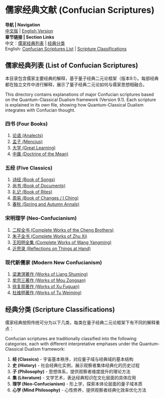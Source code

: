 # 儒家经典文献 (Confucian Scriptures)

**导航 | Navigation**  
[中文版](#儒家经典列表-list-of-confucian-scriptures) | [English Version](#儒家经典列表-list-of-confucian-scriptures)  
**章节链接 | Section Links**  
中文：[儒家经典列表](#儒家经典列表-list-of-confucian-scriptures) | [经典分类](#经典分类-scripture-classifications)  
English: [Confucian Scriptures List](#儒家经典列表-list-of-confucian-scriptures) | [Scripture Classifications](#经典分类-scripture-classifications)

## 儒家经典列表 (List of Confucian Scriptures)

本目录包含儒家主要经典的解释，基于量子经典二元论框架（版本9.1）。每部经典都在独立文件中进行解释，展示了量子经典二元论如何与儒家思想相融合。

This directory contains explanations of major Confucian scriptures based on the Quantum-Classical Dualism framework (Version 9.1). Each scripture is explained in its own file, showing how Quantum-Classical Dualism integrates with Confucian thought.

### 四书 (Four Books)
1. [论语 (Analects)](Analects.md)
2. [孟子 (Mencius)](Mencius.md)
3. [大学 (Great Learning)](Great_Learning.md)
4. [中庸 (Doctrine of the Mean)](Doctrine_of_the_Mean.md)

### 五经 (Five Classics)
1. [诗经 (Book of Songs)](Book_of_Songs.md)
2. [尚书 (Book of Documents)](Book_of_Documents.md)
3. [礼记 (Book of Rites)](Book_of_Rites.md)
4. [周易 (Book of Changes / I Ching)](I_Ching.md)
5. [春秋 (Spring and Autumn Annals)](Spring_and_Autumn_Annals.md)

### 宋明理学 (Neo-Confucianism)
1. [二程全书 (Complete Works of the Cheng Brothers)](Cheng_Brothers.md)
2. [朱子全书 (Complete Works of Zhu Xi)](Zhu_Xi.md)
3. [王阳明全集 (Complete Works of Wang Yangming)](Wang_Yangming.md)
4. [近思录 (Reflections on Things at Hand)](Reflections_on_Things_at_Hand.md)

### 现代新儒家 (Modern New Confucianism)
1. [梁漱溟著作 (Works of Liang Shuming)](Liang_Shuming.md)
2. [牟宗三著作 (Works of Mou Zongsan)](Mou_Zongsan.md)
3. [徐复观著作 (Works of Xu Fuguan)](Xu_Fuguan.md)
4. [杜维明著作 (Works of Tu Weiming)](Tu_Weiming.md)

## 经典分类 (Scripture Classifications)

儒家经典按照传统可分为以下几类，每类在量子经典二元论框架下有不同的解释重点：

Confucian scriptures are traditionally classified into the following categories, each with different interpretative emphases under the Quantum-Classical Dualism framework:

1. **经 (Classics)** - 宇宙基本秩序，对应量子域与经典域的基本结构
2. **史 (History)** - 社会经典化实例，展示观察者集体经典化的历史过程
3. **子 (Philosophy)** - 思想体系，提供观察者维度提升的理论方法
4. **集 (Literature)** - 文学艺术，表达经典知识在文化层面的具体应用
5. **理学 (Neo-Confucianism)** - 形上学，探索本体论层面的量子域本质
6. **心学 (Mind Philosophy)** - 心性修养，提供观察者经典化效率优化方法 
